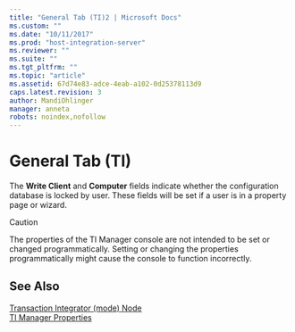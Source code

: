 ```yaml
---
title: "General Tab (TI)2 | Microsoft Docs"
ms.custom: ""
ms.date: "10/11/2017"
ms.prod: "host-integration-server"
ms.reviewer: ""
ms.suite: ""
ms.tgt_pltfrm: ""
ms.topic: "article"
ms.assetid: 67d74e83-adce-4eab-a102-0d25378113d9
caps.latest.revision: 3
author: MandiOhlinger
manager: anneta
robots: noindex,nofollow
---
```

# General Tab (TI)
The **Write Client** and **Computer** fields indicate whether the configuration database is locked by user. These fields will be set if a user is in a property page or wizard.  
  
> [!CAUTION]
>  The properties of the TI Manager console are not intended to be set or changed programmatically. Setting or changing the properties programmatically might cause the console to function incorrectly.  
  
## See Also  
 [Transaction Integrator (mode) Node](../core/transaction-integrator-mode-node.md)   
 [TI Manager Properties](../core/ti-manager-properties.md)
